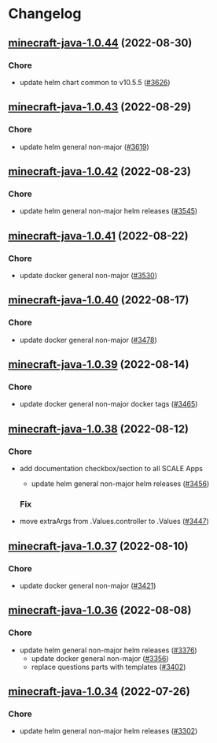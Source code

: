 # Changelog



## [minecraft-java-1.0.44](https://github.com/truecharts/charts/compare/minecraft-java-1.0.43...minecraft-java-1.0.44) (2022-08-30)

### Chore

- update helm chart common to v10.5.5 ([#3626](https://github.com/truecharts/charts/issues/3626))




## [minecraft-java-1.0.43](https://github.com/truecharts/charts/compare/minecraft-java-1.0.42...minecraft-java-1.0.43) (2022-08-29)

### Chore

- update helm general non-major ([#3619](https://github.com/truecharts/charts/issues/3619))




## [minecraft-java-1.0.42](https://github.com/truecharts/charts/compare/minecraft-java-1.0.41...minecraft-java-1.0.42) (2022-08-23)

### Chore

- update helm general non-major helm releases ([#3545](https://github.com/truecharts/charts/issues/3545))




## [minecraft-java-1.0.41](https://github.com/truecharts/charts/compare/minecraft-java-1.0.40...minecraft-java-1.0.41) (2022-08-22)

### Chore

- update docker general non-major ([#3530](https://github.com/truecharts/charts/issues/3530))




## [minecraft-java-1.0.40](https://github.com/truecharts/charts/compare/minecraft-java-1.0.39...minecraft-java-1.0.40) (2022-08-17)

### Chore

- update docker general non-major ([#3478](https://github.com/truecharts/charts/issues/3478))




## [minecraft-java-1.0.39](https://github.com/truecharts/charts/compare/minecraft-java-1.0.38...minecraft-java-1.0.39) (2022-08-14)

### Chore

- update docker general non-major docker tags ([#3465](https://github.com/truecharts/charts/issues/3465))




## [minecraft-java-1.0.38](https://github.com/truecharts/charts/compare/minecraft-java-1.0.37...minecraft-java-1.0.38) (2022-08-12)

### Chore

- add documentation checkbox/section to all SCALE Apps
  - update helm general non-major helm releases ([#3456](https://github.com/truecharts/charts/issues/3456))

  ### Fix

- move extraArgs from .Values.controller to .Values ([#3447](https://github.com/truecharts/charts/issues/3447))




## [minecraft-java-1.0.37](https://github.com/truecharts/charts/compare/minecraft-java-1.0.36...minecraft-java-1.0.37) (2022-08-10)

### Chore

- update docker general non-major ([#3421](https://github.com/truecharts/charts/issues/3421))




## [minecraft-java-1.0.36](https://github.com/truecharts/charts/compare/minecraft-java-1.0.34...minecraft-java-1.0.36) (2022-08-08)

### Chore

- update helm general non-major helm releases ([#3376](https://github.com/truecharts/charts/issues/3376))
  - update docker general non-major ([#3356](https://github.com/truecharts/charts/issues/3356))
  - replace questions parts with templates ([#3402](https://github.com/truecharts/charts/issues/3402))




## [minecraft-java-1.0.34](https://github.com/truecharts/apps/compare/minecraft-java-1.0.33...minecraft-java-1.0.34) (2022-07-26)

### Chore

- update helm general non-major helm releases ([#3302](https://github.com/truecharts/apps/issues/3302))


